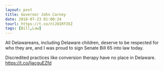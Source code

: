 ```yaml
---
layout: post
title: Governor John Carney
date: 2018-07-23 01:00:24
tourl: https://t.co/nlJO1Rf35Z
tags: [Bill,Law]
---
```

All Delawareans, including Delaware children, deserve to be respected for who they are, and I was proud to sign Senate Bill 65 into law today. 

Discredited practices like conversion therapy have no place in Delaware. https://t.co/ljacguEZfd